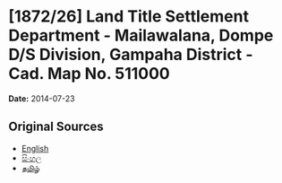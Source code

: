 # [1872/26] Land Title Settlement Department - Mailawalana, Dompe D/S Division, Gampaha District - Cad. Map No. 511000

**Date:** 2014-07-23

## Original Sources

- [English](https://documents.gov.lk/view/extra-gazettes/2014/7/1872-26_E.pdf)
- [සිංහල](https://documents.gov.lk/view/extra-gazettes/2014/7/1872-26_S.pdf)
- [தமிழ்](https://documents.gov.lk/view/extra-gazettes/2014/7/1872-26_T.pdf)
